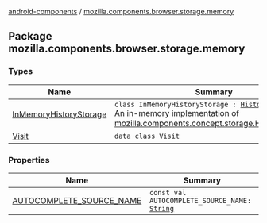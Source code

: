 [android-components](../index.md) / [mozilla.components.browser.storage.memory](./index.md)

## Package mozilla.components.browser.storage.memory

### Types

| Name | Summary |
|---|---|
| [InMemoryHistoryStorage](-in-memory-history-storage/index.md) | `class InMemoryHistoryStorage : `[`HistoryStorage`](../mozilla.components.concept.storage/-history-storage/index.md)<br>An in-memory implementation of [mozilla.components.concept.storage.HistoryStorage](../mozilla.components.concept.storage/-history-storage/index.md). |
| [Visit](-visit/index.md) | `data class Visit` |

### Properties

| Name | Summary |
|---|---|
| [AUTOCOMPLETE_SOURCE_NAME](-a-u-t-o-c-o-m-p-l-e-t-e_-s-o-u-r-c-e_-n-a-m-e.md) | `const val AUTOCOMPLETE_SOURCE_NAME: `[`String`](https://kotlinlang.org/api/latest/jvm/stdlib/kotlin/-string/index.html) |
